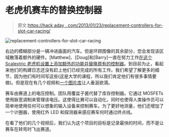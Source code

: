 # 老虎机赛车的替换控制器

> 原文:[https://hack aday . com/2013/01/23/replacement-controllers-for-slot-car-racing/](https://hackaday.com/2013/01/23/replacement-controllers-for-slot-car-racing/)

![replacement-controllers-for-slot-car-racing](../Images/c6dfc88c03f088fc24c57babd579e8cf.png)

右边的模糊部分是一辆冲进画面的汽车。但是环顾图像的其余部分，您会发现该区域散落着额外的硬件。[Matthew]、[Doug]和[Barry]一直在努力工作[在这个 Scalextric 老虎机设置上添加额外的功能并替换原有的控制器](http://code.google.com/p/turbo-scalextric/)。到目前为止，看起来他们的构建日志还没有赶上他们已经完成的所有工作。我们希望了解更多的细节，因为他们有时间写这些(这是大学的课程，所以我们肯定他们有很多事情要做)。但是现在有几个视频和[一个图片库](https://picasaweb.google.com/106450760778238715474/TurboScalextric?authuser=0&feat=directlink)让人垂涎欲滴。

赛车由赛道上的电压控制。团队用覆盆子酱代替了库存控制器。它通过 MOSFETs 使用脉宽调制来管理该电压。这使得比赛可以自动化，同时也使得人类操作员可以简单地使用任何可以想象的输入设备来控制赛车。为了更好地测量，他们还增加了一个计圈器，使用红外 LED 和探测器来感应赛车何时通过终点线。

在看了他们的几个视频后，我们认为这个项目的目标是记录最快的时间，而不是让赛车在转弯时飞出赛道。